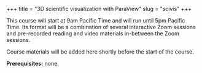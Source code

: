 +++
title = "3D scientific visualization with ParaView"
slug = "scivis"
+++

This course will start at 9am Pacific Time and will run until 5pm Pacific Time. Its format will be a combination of
several interactive Zoom sessions and pre-recorded reading and video materials in-between the Zoom sessions.

Course materials will be added here shortly before the start of the course.

**Prerequisites:** none.
